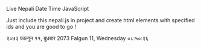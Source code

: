 Live Nepali Date Time JavaScript

Just include this nepali.js in project and create html elements with specified ids and you are good to go !

२०७३ फाल्गुन ११, बुधबार
2073 Falgun 11, Wednesday
०८:५०:२६
